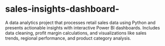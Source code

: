 # sales-insights-dashboard-
A data analytics project that processes retail sales data using Python and presents actionable insights with interactive Power BI dashboards. Includes data cleaning, profit margin calculations, and visualizations like sales trends, regional performance, and product category analysis.
